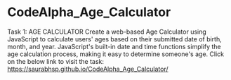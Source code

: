 # CodeAlpha_Age_Calculator
Task 1:
AGE CALCULATOR
Create a web-based Age Calculator using
JavaScript to calculate users' ages based on
their submitted date of birth, month, and year.
JavaScript's built-in date and time functions
simplify the age calculation process, making it
easy to determine someone's age.
Click on the below link to visit the task:
https://saurabhsp.github.io/CodeAlpha_Age_Calculator/
